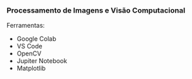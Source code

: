 ### Processamento de Imagens e Visão Computacional

Ferramentas:

- Google Colab
- VS Code
- OpenCV 
- Jupiter Notebook
- Matplotlib
